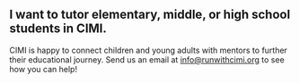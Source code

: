 ## I want to **tutor** elementary, middle, or high school students in CIMI.

CIMI is happy to connect children and young adults with mentors to further their educational journey. Send us an email at [info@runwithcimi.org](#todo) to see how you can help!

